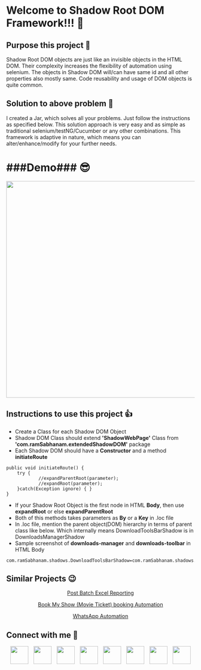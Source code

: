 # Welcome to Shadow Root DOM Framework!!! 🧐

## Purpose this project 🤯
Shadow Root DOM objects are just like an invisible objects in the HTML DOM. Their complexity increases the flexibility of automation using selenium. The objects in Shadow DOM will/can have same id and all other properties also mostly same. Code reusability and usage of DOM objects is quite common.

## Solution to above problem 🤔
I created a Jar, which solves all your problems. Just follow the instructions as specified below. This solution approach is very easy and as simple as traditional selenium/testNG/Cucumber or any other combinations. This framework is adaptive in nature, which means you can alter/enhance/modify for your further needs.


# ###Demo### 😎

<p align="center">
<a href="https://www.linkedin.com/company/sspart"><img align="center" src="http://sspart.org/wp-content/uploads/2019/12/ExcelReporting_Thumbnail.png" width="580"></a>
</p>


## Instructions to use this project 👍
- Create a Class for each Shadow DOM Object
- Shadow DOM Class should extend **'ShadowWebPage'** Class from **'com.ramSabhanam.extendedShadowDOM'** package
- Each Shadow DOM should have a **Constructor** and a method **initiateRoute**

```
public void initiateRoute() {
	try {
			//expandParentRoot(parameter);
			//expandRoot(parameter);
	}catch(Exception ignore) { }
}

```

- If your Shadow Root Object is the first node in HTML **Body**, then use **expandRoot** or else **expandParentRoot**
- Both of this methods takes parameters as **By** or a **Key** in .loc file
- In .loc file, mention the parent object(DOM) hierarchy in terms of parent class like below. Which internally means DownloadToolsBarShadow is in DownloadsManagerShadow
- Sample screenshot of **downloads-manager** and **downloads-toolbar** in HTML Body

```
com.ramSabhanam.shadows.DownloadToolsBarShadow=com.ramSabhanam.shadows.DownloadsManagerShadow
```

## Similar Projects 😉
<p align="center">
<a href="https://github.com/sabhanam/excelReport">Post Batch Excel Reporting</a>
</p>

<p align="center">
<a href="https://github.com/sabhanam/bookmyshow">Book My Show (Movie Ticket) booking Automation</a>
</p>

<p align="center">
<a href="https://github.com/sabhanam/whatsapp">WhatsApp Automation</a>
</p>


## Connect with me 🤝

<p align="center">
<a href="https://www.facebook.com/SSPART.ORG/"><img src="http://sspart.org/wp-content/uploads/2019/11/Facebook_Circle.png" width="48"></a><span style="padding-left:10px;"/>
<a href="https://www.instagram.com/sspart_org/"><img src="http://sspart.org/wp-content/uploads/2019/11/Instagram_Circle.png" width="48"></a><span style="padding-left:10px;"/>
<a href="mailto:contact@sspart.org"><img src="http://sspart.org/wp-content/uploads/2019/11/Mail_Circle.png" width="48"></a><span style="padding-left:10px;"/>
<a href="https://www.youtube.com/channel/UCyNXuAWqDjMIoSXj5I1NqaA"><img src="http://sspart.org/wp-content/uploads/2019/11/YouTube_Circle.png" width="48"></a><span style="padding-left:10px;"/>
<a href="https://wa.me/919515093965"><img src="http://sspart.org/wp-content/uploads/2019/11/WhatsApp_Circle.png" width="48"></a><span style="padding-left:10px;"/>
<a href="https://github.com/sabhanam"><img src="http://sspart.org/wp-content/uploads/2019/11/GitHub_Circle.png" width="48"></a><span style="padding-left:10px;"/>
<a href="http://sspart.org/"><img src="http://sspart.org/wp-content/uploads/2019/11/WebSite_Circle.png" width="48"></a><span style="padding-left:10px;"/>
<a href="https://www.linkedin.com/in/ram-sabhanam/"><img src="http://sspart.org/wp-content/uploads/2019/11/LinkedIn_Circle-e1574599074500.png" width="48"></a>
</p>